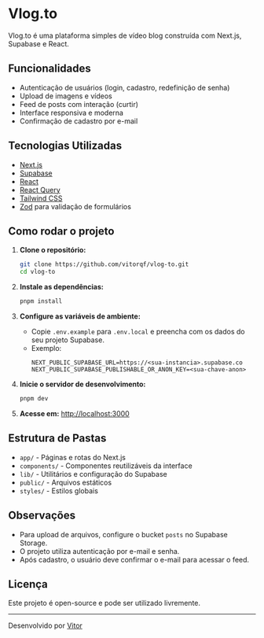 # Vlog.to

Vlog.to é uma plataforma simples de vídeo blog construída com Next.js, Supabase e React.

## Funcionalidades

- Autenticação de usuários (login, cadastro, redefinição de senha)
- Upload de imagens e vídeos
- Feed de posts com interação (curtir)
- Interface responsiva e moderna
- Confirmação de cadastro por e-mail

## Tecnologias Utilizadas

- [Next.js](https://nextjs.org/)
- [Supabase](https://supabase.com/)
- [React](https://react.dev/)
- [React Query](https://tanstack.com/query/latest)
- [Tailwind CSS](https://tailwindcss.com/)
- [Zod](https://zod.dev/) para validação de formulários

## Como rodar o projeto

1. **Clone o repositório:**

   ```bash
   git clone https://github.com/vitorqf/vlog-to.git
   cd vlog-to
   ```

2. **Instale as dependências:**

   ```bash
   pnpm install
   ```

3. **Configure as variáveis de ambiente:**

   - Copie `.env.example` para `.env.local` e preencha com os dados do seu projeto Supabase.
   - Exemplo:
     ```
     NEXT_PUBLIC_SUPABASE_URL=https://<sua-instancia>.supabase.co
     NEXT_PUBLIC_SUPABASE_PUBLISHABLE_OR_ANON_KEY=<sua-chave-anon>
     ```

4. **Inicie o servidor de desenvolvimento:**

   ```bash
   pnpm dev
   ```

5. **Acesse em:** [http://localhost:3000](http://localhost:3000)

## Estrutura de Pastas

- `app/` - Páginas e rotas do Next.js
- `components/` - Componentes reutilizáveis da interface
- `lib/` - Utilitários e configuração do Supabase
- `public/` - Arquivos estáticos
- `styles/` - Estilos globais

## Observações

- Para upload de arquivos, configure o bucket `posts` no Supabase Storage.
- O projeto utiliza autenticação por e-mail e senha.
- Após cadastro, o usuário deve confirmar o e-mail para acessar o feed.

## Licença

Este projeto é open-source e pode ser utilizado livremente.

---

Desenvolvido por [Vitor](https://github.com/vitorqf)
